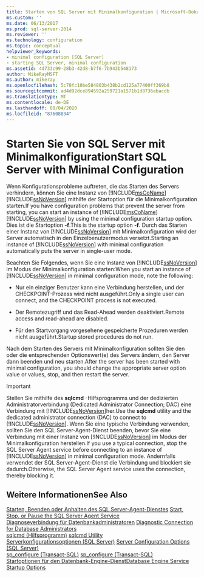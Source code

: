 ```yaml
---
title: Starten von SQL Server mit Minimalkonfiguration | Microsoft-Dokumentation
ms.custom: ''
ms.date: 06/13/2017
ms.prod: sql-server-2014
ms.reviewer: ''
ms.technology: configuration
ms.topic: conceptual
helpviewer_keywords:
- minimal configuration [SQL Server]
- starting SQL Server, minimal configuration
ms.assetid: 4d733c99-28b3-42d8-b7f6-7b943b548173
author: MikeRayMSFT
ms.author: mikeray
ms.openlocfilehash: 5c78fc10be584803b438b2cd125a77400ff369b8
ms.sourcegitcommit: ad4d92dce894592a259721a1571b1d8736abacdb
ms.translationtype: MT
ms.contentlocale: de-DE
ms.lasthandoff: 08/04/2020
ms.locfileid: "87608834"
---
```

# <a name="start-sql-server-with-minimal-configuration"></a><span data-ttu-id="a38bc-102">Starten Sie von SQL Server mit Minimalkonfiguration</span><span class="sxs-lookup"><span data-stu-id="a38bc-102">Start SQL Server with Minimal Configuration</span></span>
  <span data-ttu-id="a38bc-103">Wenn Konfigurationsprobleme auftreten, die das Starten des Servers verhindern, können Sie eine Instanz von [!INCLUDE[msCoName](../../includes/msconame-md.md)] [!INCLUDE[ssNoVersion](../../includes/ssnoversion-md.md)] mithilfe der Startoption für die Minimalkonfiguration starten.</span><span class="sxs-lookup"><span data-stu-id="a38bc-103">If you have configuration problems that prevent the server from starting, you can start an instance of [!INCLUDE[msCoName](../../includes/msconame-md.md)] [!INCLUDE[ssNoVersion](../../includes/ssnoversion-md.md)] by using the minimal configuration startup option.</span></span> <span data-ttu-id="a38bc-104">Dies ist die Startoption **-f**.</span><span class="sxs-lookup"><span data-stu-id="a38bc-104">This is the startup option **-f**.</span></span> <span data-ttu-id="a38bc-105">Durch das Starten einer Instanz von [!INCLUDE[ssNoVersion](../../includes/ssnoversion-md.md)] mit Minimalkonfiguration wird der Server automatisch in den Einzelbenutzermodus versetzt.</span><span class="sxs-lookup"><span data-stu-id="a38bc-105">Starting an instance of [!INCLUDE[ssNoVersion](../../includes/ssnoversion-md.md)] with minimal configuration automatically puts the server in single-user mode.</span></span>  
  
 <span data-ttu-id="a38bc-106">Beachten Sie Folgendes, wenn Sie eine Instanz von [!INCLUDE[ssNoVersion](../../includes/ssnoversion-md.md)] im Modus der Minimalkonfiguration starten:</span><span class="sxs-lookup"><span data-stu-id="a38bc-106">When you start an instance of [!INCLUDE[ssNoVersion](../../includes/ssnoversion-md.md)] in minimal configuration mode, note the following:</span></span>  
  
-   <span data-ttu-id="a38bc-107">Nur ein einziger Benutzer kann eine Verbindung herstellen, und der CHECKPOINT-Prozess wird nicht ausgeführt.</span><span class="sxs-lookup"><span data-stu-id="a38bc-107">Only a single user can connect, and the CHECKPOINT process is not executed.</span></span>  
  
-   <span data-ttu-id="a38bc-108">Der Remotezugriff und das Read-Ahead werden deaktiviert.</span><span class="sxs-lookup"><span data-stu-id="a38bc-108">Remote access and read-ahead are disabled.</span></span>  
  
-   <span data-ttu-id="a38bc-109">Für den Startvorgang vorgesehene gespeicherte Prozeduren werden nicht ausgeführt.</span><span class="sxs-lookup"><span data-stu-id="a38bc-109">Startup stored procedures do not run.</span></span>  
  
 <span data-ttu-id="a38bc-110">Nach dem Starten des Servers mit Minimalkonfiguration sollten Sie den oder die entsprechenden Optionswert(e) des Servers ändern, den Server dann beenden und neu starten.</span><span class="sxs-lookup"><span data-stu-id="a38bc-110">After the server has been started with minimal configuration, you should change the appropriate server option value or values, stop, and then restart the server.</span></span>  
  
> [!IMPORTANT]  
>  <span data-ttu-id="a38bc-111">Stellen Sie mithilfe des **sqlcmd** -Hilfsprogramms und der dedizierten Administratorverbindung (Dedicated Administrator Connection; DAC) eine Verbindung mit [!INCLUDE[ssNoVersion](../../includes/ssnoversion-md.md)]her.</span><span class="sxs-lookup"><span data-stu-id="a38bc-111">Use the **sqlcmd** utility and the dedicated administrator connection (DAC) to connect to [!INCLUDE[ssNoVersion](../../includes/ssnoversion-md.md)].</span></span> <span data-ttu-id="a38bc-112">Wenn Sie eine typische Verbindung verwenden, sollten Sie den SQL Server-Agent-Dienst beenden, bevor Sie eine Verbindung mit einer Instanz von [!INCLUDE[ssNoVersion](../../includes/ssnoversion-md.md)] im Modus der Minimalkonfiguration herstellen.</span><span class="sxs-lookup"><span data-stu-id="a38bc-112">If you use a typical connection, stop the SQL Server Agent service before connecting to an instance of [!INCLUDE[ssNoVersion](../../includes/ssnoversion-md.md)] in minimal configuration mode.</span></span> <span data-ttu-id="a38bc-113">Andernfalls verwendet der SQL Server-Agent-Dienst die Verbindung und blockiert sie dadurch.</span><span class="sxs-lookup"><span data-stu-id="a38bc-113">Otherwise, the SQL Server Agent service uses the connection, thereby blocking it.</span></span>  
  
## <a name="see-also"></a><span data-ttu-id="a38bc-114">Weitere Informationen</span><span class="sxs-lookup"><span data-stu-id="a38bc-114">See Also</span></span>  
 <span data-ttu-id="a38bc-115">[Starten, Beenden oder Anhalten des SQL Server-Agent-Dienstes](../../ssms/agent/start-stop-or-pause-the-sql-server-agent-service.md) </span><span class="sxs-lookup"><span data-stu-id="a38bc-115">[Start, Stop, or Pause the SQL Server Agent Service](../../ssms/agent/start-stop-or-pause-the-sql-server-agent-service.md) </span></span>  
 <span data-ttu-id="a38bc-116">[Diagnoseverbindung für Datenbankadministratoren](diagnostic-connection-for-database-administrators.md) </span><span class="sxs-lookup"><span data-stu-id="a38bc-116">[Diagnostic Connection for Database Administrators](diagnostic-connection-for-database-administrators.md) </span></span>  
 <span data-ttu-id="a38bc-117">[sqlcmd (Hilfsprogramm)](../../tools/sqlcmd-utility.md) </span><span class="sxs-lookup"><span data-stu-id="a38bc-117">[sqlcmd Utility](../../tools/sqlcmd-utility.md) </span></span>  
 <span data-ttu-id="a38bc-118">[Serverkonfigurationsoptionen &#40;SQL Server&#41;](server-configuration-options-sql-server.md) </span><span class="sxs-lookup"><span data-stu-id="a38bc-118">[Server Configuration Options &#40;SQL Server&#41;](server-configuration-options-sql-server.md) </span></span>  
 <span data-ttu-id="a38bc-119">[sp_configure &#40;Transact-SQL&#41;](/sql/relational-databases/system-stored-procedures/sp-configure-transact-sql) </span><span class="sxs-lookup"><span data-stu-id="a38bc-119">[sp_configure &#40;Transact-SQL&#41;](/sql/relational-databases/system-stored-procedures/sp-configure-transact-sql) </span></span>  
 [<span data-ttu-id="a38bc-120">Startoptionen für den Datenbank-Engine-Dienst</span><span class="sxs-lookup"><span data-stu-id="a38bc-120">Database Engine Service Startup Options</span></span>](database-engine-service-startup-options.md)  
  
  
